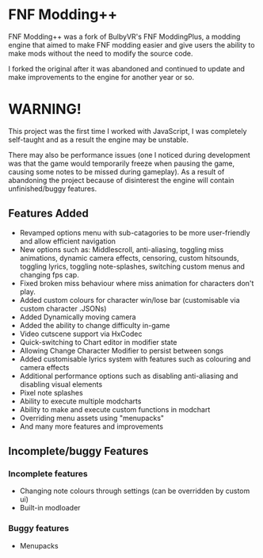 # FNF Modding++
FNF Modding++ was a fork of BulbyVR's FNF ModdingPlus, a modding engine that aimed to make FNF modding easier and give users the ability to make mods without the need to modify the source code.

I forked the original after it was abandoned and continued to update and make improvements to the engine for another year or so.
# WARNING!
This project was the first time I worked with JavaScript, I was completely self-taught and as a result the engine may be unstable.

There may also be performance issues (one I noticed during development was that the game would temporarily freeze when pausing the game, causing some notes to be missed during gameplay). As a result of abandoning the project because of disinterest the engine will contain unfinished/buggy features.

## Features Added

- Revamped options menu with sub-catagories to be more user-friendly and allow efficient navigation
- New options such as: Middlescroll, anti-aliasing, toggling miss animations, dynamic camera effects, censoring, custom hitsounds, toggling lyrics, toggling note-splashes, switching custom menus and changing fps cap.
- Fixed broken miss behaviour where miss animation for characters don't play.
- Added custom colours for character win/lose bar (customisable via custom character .JSONs)
- Added Dynamically moving camera
- Added the ability to change difficulty in-game
- Video cutscene support via HxCodec
- Quick-switching to Chart editor in modifier state
- Allowing Change Character Modifier to persist between songs
- Added customisable lyrics system with features such as colouring and camera effects
- Additional performance options such as disabling anti-aliasing and disabling visual elements
- Pixel note splashes
- Ability to execute multiple modcharts
- Ability to make and execute custom functions in modchart
- Overriding menu assets using "menupacks"
- And many more features and improvements
## Incomplete/buggy Features
### Incomplete features
- Changing note colours through settings (can be overridden by custom ui)
- Built-in modloader
### Buggy features
- Menupacks
